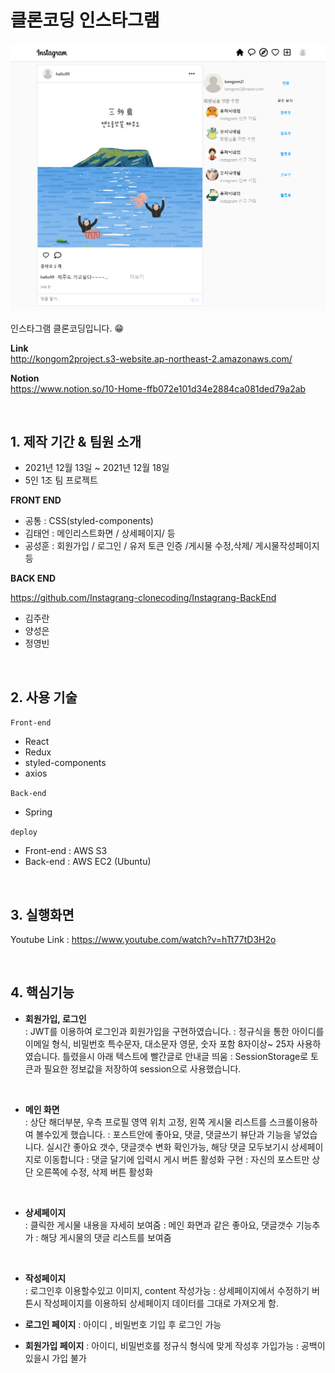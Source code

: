 # 클론코딩 인스타그램

<center>
<img src="https://github.com/Instagrang-clonecoding/Instagrang-FrontEnd/blob/main/clone/public/insta_main.png" width="1000px">
</center>

인스타그램 클론코딩입니다. 😁

**Link**  
http://kongom2project.s3-website.ap-northeast-2.amazonaws.com/


**Notion**  
https://www.notion.so/10-Home-ffb072e101d34e2884ca081ded79a2ab

<br>

## 1. 제작 기간 & 팀원 소개

- 2021년 12월 13일 ~ 2021년 12월 18일
- 5인 1조 팀 프로젝트

**FRONT END**

- 공통 : CSS(styled-components)
- 김태언 : 메인리스트화면 / 상세페이지/ 등
- 공성훈 : 회원가입 / 로그인 / 유저 토큰 인증 /게시물 수정,삭제/ 게시물작성페이지 등 

**BACK END**

https://github.com/Instagrang-clonecoding/Instagrang-BackEnd
 
- 김주란 
- 양성은 
- 정영빈 

<br>

## 2. 사용 기술
`Front-end`

- React
- Redux
- styled-components
- axios


`Back-end`

- Spring


`deploy`

- Front-end : AWS S3
- Back-end : AWS EC2 (Ubuntu)

<br>

## 3. 실행화면

Youtube Link : https://www.youtube.com/watch?v=hTt77tD3H2o

<br>

## 4. 핵심기능

- **회원가입, 로그인**  
  : JWT를 이용하여 로그인과 회원가입을 구현하였습니다.
  : 정규식을 통한 아이디를 이메일 형식, 비밀번호 특수문자, 대소문자 영문, 숫자 포함 8자이상~ 25자 사용하였습니다. 틀렸을시 아래 텍스트에 빨간글로 안내글 띄움
  : SessionStorage로 토큰과 필요한 정보값을 저장하여 session으로 사용했습니다.
   

  <br>

- **메인 화면**  
  : 상단 해더부분, 우측 프로필 영역 위치 고정, 왼쪽 게시물 리스트를 스크롤이용하여 볼수있게 했습니다.
  : 포스트안에 좋아요, 댓글, 댓글쓰기 뷰단과 기능을 넣었습니다. 실시간 좋아요 갯수, 댓글갯수 변화 확인가능, 해당 댓글 모두보기시 상세페이지로 이동합니다
  : 댓글 달기에 입력시 게시 버튼 활성화 구현
  : 자신의 포스트만 상단 오른쪽에 수정, 삭제 버튼 활성화
  

<br>

- **상세페이지**  
  : 클릭한 게시물 내용을 자세히 보여줌
  : 메인 화면과 같은 좋아요, 댓글갯수 기능추가
  : 해당 게시물의 댓글 리스트를 보여줌


<br>

- **작성페이지**  
  : 로그인후 이용할수있고 이미지, content 작성가능
  : 상세페이지에서 수정하기 버튼시 작성페이지를 이용하되 상세페이지 데이터를 그대로 가져오게 함.

- **로그인 페이지**
 : 아이디 , 비밀번호 기입 후 로그인 가능
- **회원가입 페이지** 
 : 아이디, 비밀번호를 정규식 형식에 맞게 작성후 가입가능
 : 공백이 있을시 가입 불가
